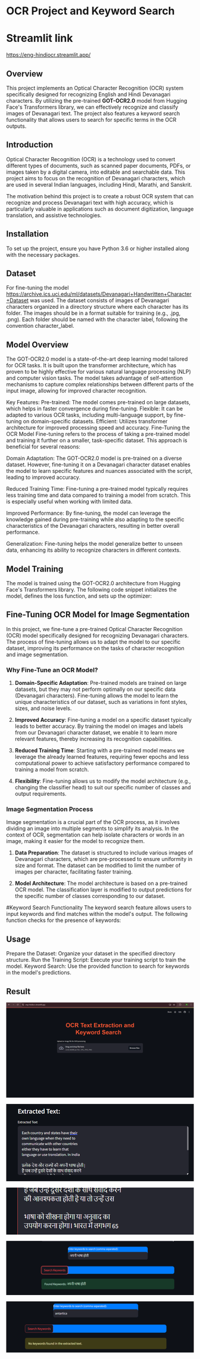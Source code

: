 # OCR Project  and Keyword Search

# Streamlit link
https://eng-hindiocr.streamlit.app/

## Overview
This project implements an Optical Character Recognition (OCR) system specifically designed for recognizing English and Hindi Devanagari characters. By utilizing the pre-trained **GOT-OCR2.0** model from Hugging Face's Transformers library, we can effectively recognize and classify images of Devanagari text. The project also features a keyword search functionality that allows users to search for specific terms in the OCR outputs.


## Introduction
Optical Character Recognition (OCR) is a technology used to convert different types of documents, such as scanned paper documents, PDFs, or images taken by a digital camera, into editable and searchable data. This project aims to focus on the recognition of Devanagari characters, which are used in several Indian languages, including Hindi, Marathi, and Sanskrit.

The motivation behind this project is to create a robust OCR system that can recognize and process Devanagari text with high accuracy, which is particularly valuable in applications such as document digitization, language translation, and assistive technologies.

## Installation
To set up the project, ensure you have Python 3.6 or higher installed along with the necessary packages.
## Dataset
For fine-tuning the model https://archive.ics.uci.edu/ml/datasets/Devanagari+Handwritten+Character+Dataset was used.
The dataset consists of images of Devanagari characters organized in a directory structure where each character has its folder. The images should be in a format suitable for training (e.g., .jpg, .png). Each folder should be named with the character label, following the convention character_label.

## Model Overview
The GOT-OCR2.0 model is a state-of-the-art deep learning model tailored for OCR tasks. It is built upon the transformer architecture, which has proven to be highly effective for various natural language processing (NLP) and computer vision tasks. The model takes advantage of self-attention mechanisms to capture complex relationships between different parts of the input image, allowing for improved character recognition.

Key Features:
Pre-trained: The model comes pre-trained on large datasets, which helps in faster convergence during fine-tuning.
Flexible: It can be adapted to various OCR tasks, including multi-language support, by fine-tuning on domain-specific datasets.
Efficient: Utilizes transformer architecture for improved processing speed and accuracy.
Fine-Tuning the OCR Model
Fine-tuning refers to the process of taking a pre-trained model and training it further on a smaller, task-specific dataset. This approach is beneficial for several reasons:

Domain Adaptation: The GOT-OCR2.0 model is pre-trained on a diverse dataset. However, fine-tuning it on a Devanagari character dataset enables the model to learn specific features and nuances associated with the script, leading to improved accuracy.

Reduced Training Time: Fine-tuning a pre-trained model typically requires less training time and data compared to training a model from scratch. This is especially useful when working with limited data.

Improved Performance: By fine-tuning, the model can leverage the knowledge gained during pre-training while also adapting to the specific characteristics of the Devanagari characters, resulting in better overall performance.

Generalization: Fine-tuning helps the model generalize better to unseen data, enhancing its ability to recognize characters in different contexts.

## Model Training
The model is trained using the GOT-OCR2.0 architecture from Hugging Face's Transformers library. The following code snippet initializes the model, defines the loss function, and sets up the optimizer:

## Fine-Tuning OCR Model for Image Segmentation

In this project, we fine-tune a pre-trained Optical Character Recognition (OCR) model specifically designed for recognizing Devanagari characters. The process of fine-tuning allows us to adapt the model to our specific dataset, improving its performance on the tasks of character recognition and image segmentation.

### Why Fine-Tune an OCR Model?

1. **Domain-Specific Adaptation**: Pre-trained models are trained on large datasets, but they may not perform optimally on our specific data (Devanagari characters). Fine-tuning allows the model to learn the unique characteristics of our dataset, such as variations in font styles, sizes, and noise levels.

2. **Improved Accuracy**: Fine-tuning a model on a specific dataset typically leads to better accuracy. By training the model on images and labels from our Devanagari character dataset, we enable it to learn more relevant features, thereby increasing its recognition capabilities.

3. **Reduced Training Time**: Starting with a pre-trained model means we leverage the already learned features, requiring fewer epochs and less computational power to achieve satisfactory performance compared to training a model from scratch.

4. **Flexibility**: Fine-tuning allows us to modify the model architecture (e.g., changing the classifier head) to suit our specific number of classes and output requirements.

### Image Segmentation Process

Image segmentation is a crucial part of the OCR process, as it involves dividing an image into multiple segments to simplify its analysis. In the context of OCR, segmentation can help isolate characters or words in an image, making it easier for the model to recognize them.

1. **Data Preparation**: The dataset is structured to include various images of Devanagari characters, which are pre-processed to ensure uniformity in size and format. The dataset can be modified to limit the number of images per character, facilitating faster training.

2. **Model Architecture**: The model architecture is based on a pre-trained OCR model. The classification layer is modified to output predictions for the specific number of classes corresponding to our dataset.

#Keyword Search Functionality
The keyword search feature allows users to input keywords and find matches within the model's output. The following function checks for the presence of keywords:


## Usage
Prepare the Dataset: Organize your dataset in the specified directory structure.
Run the Training Script: Execute your training script to train the model.
Keyword Search: Use the provided function to search for keywords in the model's predictions.

## Result
![Alt text](1.png)


![Alt text](2.png)


![Alt text](3.png)


![Alt text](4.png)


![Alt text](5.png)
